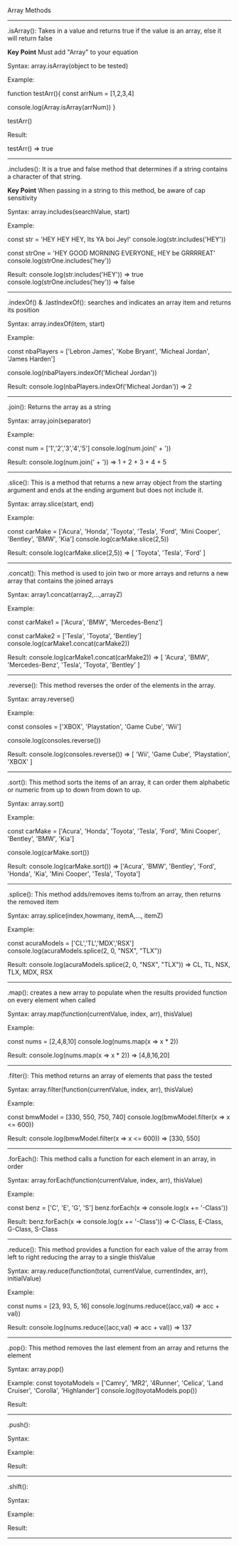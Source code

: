 Array Methods
____________________________________________________________________________________________________________________________________
.isArray(): Takes in a value and returns true if the value is an array, else it will return false

**Key Point**
Must add "Array" to your equation

Syntax:
array.isArray(object to be tested)

Example:

function testArr(){
  const arrNum = [1,2,3,4]

  console.log(Array.isArray(arrNum))
}

testArr()

Result:

testArr() => true
____________________________________________________________________________________________________________________________________

.includes(): It is a true and false method that determines if a string contains a character of that string.

**Key Point**
When passing in a string to this method, be aware of cap sensitivity

Syntax:
array.includes(searchValue, start)

Example:

const str = 'HEY HEY HEY, Its YA boi Jey!'
console.log(str.includes('HEY'))

const strOne = 'HEY GOOD MORNING EVERYONE, HEY be GRRRREAT'
console.log(strOne.includes('hey'))

Result:
console.log(str.includes('HEY')) => true
console.log(strOne.includes('hey')) => false
____________________________________________________________________________________________________________________________________

.indexOf() & .lastIndexOf(): searches and indicates an array item and returns its position

Syntax:
array.indexOf(item, start)

Example:

const nbaPlayers = ['Lebron James', 'Kobe Bryant', 'Micheal Jordan', 'James Harden']

console.log(nbaPlayers.indexOf('Micheal Jordan'))

Result:
console.log(nbaPlayers.indexOf('Micheal Jordan')) => 2
____________________________________________________________________________________________________________________________________

.join(): Returns the array as a string

Syntax:
array.join(separator)

Example:

const num = ['1','2','3','4','5']
console.log(num.join(' + '))

Result:
console.log(num.join(' + ')) => 1 + 2 + 3 + 4 + 5
____________________________________________________________________________________________________________________________________

.slice(): This is a method that returns a new array object from the starting argument
and ends at the ending argument but does not include it.

Syntax:
array.slice(start, end)

Example:

const carMake = ['Acura', 'Honda', 'Toyota', 'Tesla', 'Ford', 'Mini Cooper', 'Bentley', 'BMW', 'Kia']
console.log(carMake.slice(2,5))

Result:
console.log(carMake.slice(2,5)) => [ 'Toyota', 'Tesla', 'Ford' ]
____________________________________________________________________________________________________________________________________

.concat(): This method is used to join two or more arrays and returns a new array that contains the joined arrays

Syntax:
array1.concat(array2,...,arrayZ)

Example:

const carMake1 = ['Acura', 'BMW', 'Mercedes-Benz']

const carMake2 = ['Tesla', 'Toyota', 'Bentley']
console.log(carMake1.concat(carMake2))

Result:
console.log(carMake1.concat(carMake2)) => [ 'Acura', 'BMW', 'Mercedes-Benz', 'Tesla', 'Toyota', 'Bentley' ]
____________________________________________________________________________________________________________________________________

.reverse(): This method reverses the order of the elements in the array.

Syntax:
array.reverse()

Example:

const consoles = ['XBOX', 'Playstation', 'Game Cube', 'Wii']

console.log(consoles.reverse())

Result:
console.log(consoles.reverse()) => [ 'Wii', 'Game Cube', 'Playstation', 'XBOX' ]
____________________________________________________________________________________________________________________________________

.sort(): This method sorts the items of an array, it can order them alphabetic or numeric from up to down from down to up.

Syntax:
array.sort()

Example:

const carMake = ['Acura', 'Honda', 'Toyota', 'Tesla', 'Ford', 'Mini Cooper', 'Bentley', 'BMW', 'Kia']

console.log(carMake.sort())

Result:
console.log(carMake.sort()) => ['Acura', 'BMW', 'Bentley', 'Ford', 'Honda', 'Kia', 'Mini Cooper', 'Tesla', 'Toyota']
____________________________________________________________________________________________________________________________________

.splice(): This method adds/removes items to/from an array, then returns the removed item

Syntax:
array.splice(index,howmany, itemA,..., itemZ)

Example:

const acuraModels = ['CL','TL','MDX','RSX']
console.log(acuraModels.splice(2, 0, "NSX", "TLX"))

Result:
console.log(acuraModels.splice(2, 0, "NSX", "TLX")) => CL, TL, NSX, TLX, MDX, RSX
____________________________________________________________________________________________________________________________________

.map(): creates a new array to populate when the results provided function on every element when called

Syntax:
array.map(function(currentValue, index, arr), thisValue)

Example:

const nums = [2,4,8,10]
console.log(nums.map(x => x * 2))

Result:
console.log(nums.map(x => x * 2)) => [4,8,16,20]
____________________________________________________________________________________________________________________________________

.filter(): This method returns an array of elements that pass the tested

Syntax:
array.filter(function(currentValue, index, arr), thisValue)

Example:

const bmwModel = [330, 550, 750, 740]
console.log(bmwModel.filter(x => x <= 600))

Result:
console.log(bmwModel.filter(x => x <= 600)) => [330, 550]
____________________________________________________________________________________________________________________________________

.forEach(): This method calls a function for each element in an array, in order

Syntax:
array.forEach(function(currentValue, index, arr), thisValue)

Example:

const benz = ['C', 'E', 'G', 'S']
benz.forEach(x => console.log(x += '-Class'))

Result:
benz.forEach(x => console.log(x += '-Class')) => C-Class, E-Class, G-Class, S-Class
____________________________________________________________________________________________________________________________________

.reduce(): This method provides a function for each value of the array from left to right reducing the array to a single thisValue

Syntax:
array.reduce(function(total, currentValue, currentIndex, arr), initialValue)

Example:

const nums = [23, 93, 5, 16]
console.log(nums.reduce((acc,val) => acc + val))

Result:
console.log(nums.reduce((acc,val) => acc + val)) => 137
____________________________________________________________________________________________________________________________________

.pop(): This method removes the last element from an array and returns the element

Syntax:
array.pop()

Example:
const toyotaModels = ['Camry', 'MR2', '4Runner', 'Celica', 'Land Cruiser', 'Corolla', 'Highlander']
console.log(toyotaModels.pop())

Result:

____________________________________________________________________________________________________________________________________

.push():

Syntax:

Example:


Result:

____________________________________________________________________________________________________________________________________
.shift():

Syntax:

Example:


Result:

____________________________________________________________________________________________________________________________________
